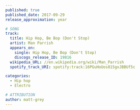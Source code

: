 ```yaml
---
published: true
published_date: 2017-09-29
release_approximation: year

# SONG
track:
  title: Hip Hop, Be Bop (Don't Stop)
  artist: Man Parrish
  appears_on:
    single: Hip Hop, Be Bop (Don't Stop)
    discogs_release_ID: 19816
  wikipedia_URL: //en.wikipedia.org/wiki/Man_Parrish
  spotify_track_URI: spotify:track:16PGuHoUos815gxJBBUf5c

categories:
  - Hip hop
  - Electro

# ATTRIBUTION
author: matt-grey
---
```

